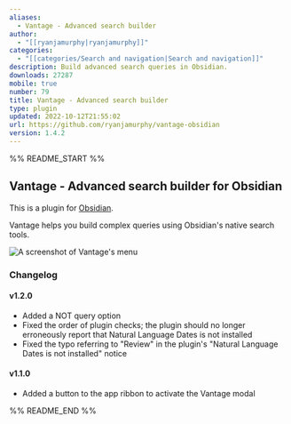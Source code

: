 ```yaml
---
aliases:
  - Vantage - Advanced search builder
author:
  - "[[ryanjamurphy|ryanjamurphy]]"
categories:
  - "[[categories/Search and navigation|Search and navigation]]"
description: Build advanced search queries in Obsidian.
downloads: 27287
mobile: true
number: 79
title: Vantage - Advanced search builder
type: plugin
updated: 2022-10-12T21:55:02
url: https://github.com/ryanjamurphy/vantage-obsidian
version: 1.4.2
---
```


%% README_START %%

## Vantage - Advanced search builder for Obsidian

This is a plugin for [Obsidian](https://obsidian.md).

Vantage helps you build complex queries using Obsidian's native search tools. 

![A screenshot of Vantage's menu](https://i.imgur.com/CFgkmK6.png)

### Changelog
#### v1.2.0
- Added a NOT query option
- Fixed the order of plugin checks; the plugin should no longer erroneously report that Natural Language Dates is not installed
- Fixed the typo referring to "Review" in the plugin's "Natural Language Dates is not installed" notice

#### v1.1.0
- Added a button to the app ribbon to activate the Vantage modal


%% README_END %%